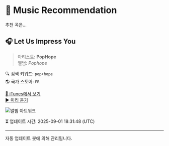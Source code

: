 
# 🎵 Music Recommendation

추천 곡은...

## 🎧 Let Us Impress You  
> 아티스트: **PopHope**  
> 앨범: _Pophope_  

🔍 검색 키워드: `pop+hope`  
🌎 국가 스토어: `FR`

[🔗 iTunes에서 보기](https://music.apple.com/fr/album/let-us-impress-you/1486765112?i=1486765397&uo=4)  
[▶️ 미리 듣기](https://audio-ssl.itunes.apple.com/itunes-assets/AudioPreview113/v4/77/8d/73/778d7325-b4d3-41a4-e644-767f48257735/mzaf_7757052931326943313.plus.aac.p.m4a)

![앨범 아트워크](https://is1-ssl.mzstatic.com/image/thumb/Music123/v4/12/81/2a/12812a33-c8d4-06b2-e8a8-4a8e4c457c98/7321170036693.png/100x100bb.jpg)

⏳ 업데이트 시간: 2025-09-01 18:31:48 (UTC)

---
자동 업데이트 봇에 의해 관리됩니다.
